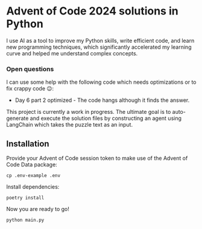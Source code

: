 # Advent of Code 2024 solutions in Python

I use AI as a tool to improve my Python skills, write efficient code, and learn new programming techniques, which significantly accelerated my learning curve and helped me understand complex concepts.

### Open questions
I can use some help with the following code which needs optimizations or to fix crappy code 😉:
- Day 6 part 2 optimized - The code hangs although it finds the answer.


This project is currently a work in progress. The ultimate goal is to auto-generate and execute the solution files by constructing an agent using LangChain which takes the puzzle text as an input.

## Installation

Provide your Advent of Code session token to make use of the Advent of Code Data package:
```shell
cp .env-example .env
```

Install dependencies:
```shell
poetry install
```

Now you are ready to go!
```shell
python main.py
```
